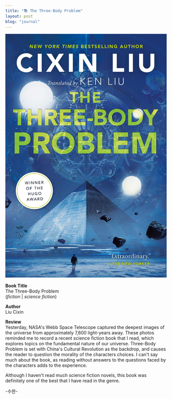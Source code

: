 ```yaml
---
title: "📚 The Three-Body Problem"
layout: post
blog: "journal"
---
```


![threebody](/assets/threebody.jpg)

**Book Title**   
The Three-Body Problem   
(_fiction_ | _science fiction_)

**Author**   
Liu Cixin

**Review**   
Yesterday, NASA's Webb Space Telescope captured the deepest images of the universe from approximately 7,600 light-years away.
These photos reminded me to record a recent science fiction book that I read, which explores topics on the fundamental nature of our universe. 
Three-Body Problem is set with China's Cultural Revolution as the backdrop, and causes the reader to question the morality of the characters choices. 
I can't say much about the book, as reading without answers to the questions faced by the characters adds to the experience.

Although I haven't read much science fiction novels, this book was definitely one of the best that I have read in the genre. 


-수완-




